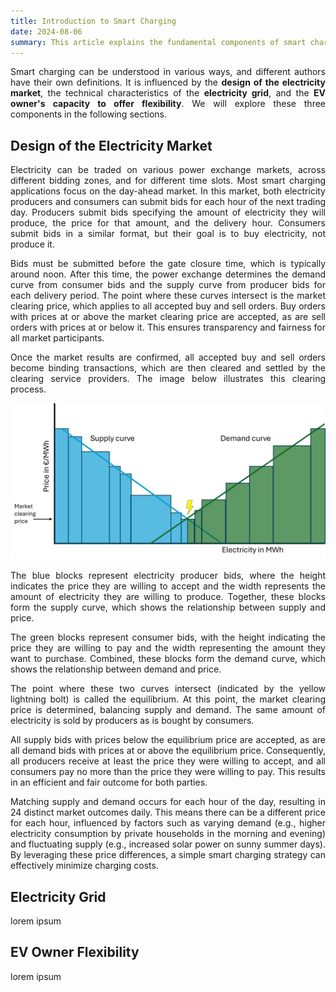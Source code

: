 ```yaml
---
title: Introduction to Smart Charging
date: 2024-08-06
summary: This article explains the fundamental components of smart charging!
---
```

<div style="text-align: justify;">

Smart charging can be understood in various ways, and different authors have their own definitions. It is influenced by the **design of the electricity market**, the technical characteristics of the **electricity grid**, and the **EV owner's capacity to offer flexibility**. We will explore these three components in the following sections.

## Design of the Electricity Market

Electricity can be traded on various power exchange markets, across different bidding zones, and for different time slots. Most smart charging applications focus on the day-ahead market. In this market, both electricity producers and consumers can submit bids for each hour of the next trading day. Producers submit bids specifying the amount of electricity they will produce, the price for that amount, and the delivery hour. Consumers submit bids in a similar format, but their goal is to buy electricity, not produce it.

Bids must be submitted before the gate closure time, which is typically around noon. After this time, the power exchange determines the demand curve from consumer bids and the supply curve from producer bids for each delivery period. The point where these curves intersect is the market clearing price, which applies to all accepted buy and sell orders. Buy orders with prices at or above the market clearing price are accepted, as are sell orders with prices at or below it. This ensures transparency and fairness for all market participants.

Once the market results are confirmed, all accepted buy and sell orders become binding transactions, which are then cleared and settled by the clearing service providers. The image below illustrates this clearing process.

<img src="/images/Market clearing day ahead.png" alt="Market Clearing Diagram" style="max-width: 100%; height: auto;">

The blue blocks represent electricity producer bids, where the height indicates the price they are willing to accept and the width represents the amount of electricity they are willing to produce. Together, these blocks form the supply curve, which shows the relationship between supply and price.

The green blocks represent consumer bids, with the height indicating the price they are willing to pay and the width representing the amount they want to purchase. Combined, these blocks form the demand curve, which shows the relationship between demand and price.

The point where these two curves intersect (indicated by the yellow lightning bolt) is called the equilibrium. At this point, the market clearing price is determined, balancing supply and demand. The same amount of electricity is sold by producers as is bought by consumers.

All supply bids with prices below the equilibrium price are accepted, as are all demand bids with prices at or above the equilibrium price. Consequently, all producers receive at least the price they were willing to accept, and all consumers pay no more than the price they were willing to pay. This results in an efficient and fair outcome for both parties.

Matching supply and demand occurs for each hour of the day, resulting in 24 distinct market outcomes daily. This means there can be a different price for each hour, influenced by factors such as varying demand (e.g., higher electricity consumption by private households in the morning and evening) and fluctuating supply (e.g., increased solar power on sunny summer days). By leveraging these price differences, a simple smart charging strategy can effectively minimize charging costs.

## Electricity Grid

lorem ipsum

## EV Owner Flexibility

lorem ipsum

</div>
